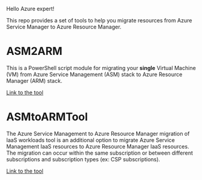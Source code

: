 Hello Azure expert!

This repo provides a set of tools to help you migrate resources from Azure Service Manager to Azure Resource Manager.

# ASM2ARM

This is a PowerShell script module for migrating your **single** Virtual Machine (VM) from Azure Service Management (ASM) stack to Azure Resource Manager (ARM) stack. 

[Link to the tool](../../tree/master/asm2arm)

# ASMtoARMTool

The Azure Service Management to Azure Resource Manager migration of IaaS workloads tool is an additional option to migrate Azure Service Management IaaS resources to Azure Resource Manager IaaS resources. The migration can occur within the same subscription or between different subscriptions and subscription types (ex: CSP subscriptions).

[Link to the tool](../../tree/master/asmtoarmtool)
